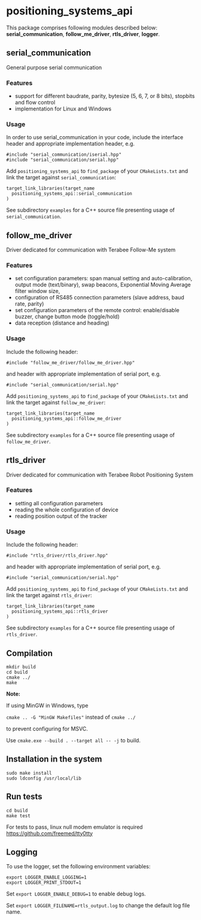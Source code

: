 # positioning_systems_api

This package comprises following modules described below: **serial_communication**, **follow_me_driver**, **rtls_driver**, **logger**.

## serial_communication

General purpose serial communication

### Features

 - support for different baudrate, parity, bytesize (5, 6, 7, or 8 bits), stopbits and flow control
 - implementation for Linux and Windows

### Usage

In order to use serial_communication in your code, include the interface header and appropriate implementation header, e.g.

```
#include "serial_communication/iserial.hpp"
#include "serial_communication/serial.hpp"
```

Add `positioning_systems_api` to `find_package` of your `CMakeLists.txt` and link the target against `serial_communication`:

```
target_link_libraries(target_name
  positioning_systems_api::serial_communication
)
```

See subdirectory `examples` for a C++ source file presenting usage of `serial_communication`.

## follow_me_driver

Driver dedicated for communication with Terabee Follow-Me system

### Features

 - set configuration parameters: span manual setting and auto-calibration, output mode (text/binary), swap beacons, Exponential Moving Average filter window size,
 - configuration of RS485 connection parameters (slave address, baud rate, parity)
 - set configuration parameters of the remote control: enable/disable buzzer, change button mode (toggle/hold)
 - data reception (distance and heading)

### Usage

Include the following header: 
```
#include "follow_me_driver/follow_me_driver.hpp"
```

and header with appropriate implementation of serial port, e.g.
```
#include "serial_communication/serial.hpp"
```

Add `positioning_systems_api` to `find_package` of your `CMakeLists.txt` and link the target against `follow_me_driver`:

```
target_link_libraries(target_name
  positioning_systems_api::follow_me_driver
)
```

See subdirectory `examples` for a C++ source file presenting usage of `follow_me_driver`.

## rtls_driver

Driver dedicated for communication with Terabee Robot Positioning System

### Features

- setting all configuration parameters
- reading the whole configuration of device
- reading position output of the tracker

### Usage

Include the following header: 
```
#include "rtls_driver/rtls_driver.hpp"
```

and header with appropriate implementation of serial port, e.g.
```
#include "serial_communication/serial.hpp"
```

Add `positioning_systems_api` to `find_package` of your `CMakeLists.txt` and link the target against `rtls_driver`:

```
target_link_libraries(target_name
  positioning_systems_api::rtls_driver
)
```

See subdirectory `examples` for a C++ source file presenting usage of `rtls_driver`.

## Compilation

```
mkdir build
cd build
cmake ../
make
```

**Note:**

If using MinGW in Windows, type

`cmake .. -G "MinGW Makefiles"` instead of `cmake ../`

to prevent configuring for MSVC.

Use `cmake.exe --build . --target all -- -j` to build.

## Installation in the system
```
sudo make install
sudo ldconfig /usr/local/lib
```

## Run tests

```
cd build
make test
```
For tests to pass, linux null modem emulator is required https://github.com/freemed/tty0tty

## Logging
To use the logger, set the following environment variables:
```
export LOGGER_ENABLE_LOGGING=1
export LOGGER_PRINT_STDOUT=1
```

Set `export LOGGER_ENABLE_DEBUG=1` to enable debug logs.

Set `export LOGGER_FILENAME=rtls_output.log` to change the default log file name.
